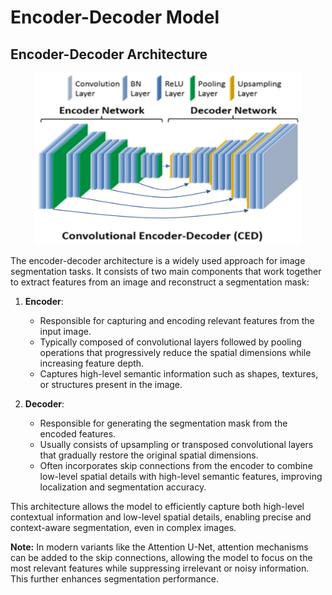 # Encoder-Decoder Model

## Encoder-Decoder Architecture

<p align="center">
  <img
    src="encoder-image2.png"
    alt="Encoder-Decoder Architecture"
    style="width:85%; max-width:1200px; height:auto; max-height:700px; object-fit:contain;"
  />
</p>

The encoder-decoder architecture is a widely used approach for image segmentation tasks. It consists of two main components that work together to extract features from an image and reconstruct a segmentation mask:

1. **Encoder**:  
   - Responsible for capturing and encoding relevant features from the input image.  
   - Typically composed of convolutional layers followed by pooling operations that progressively reduce the spatial dimensions while increasing feature depth.  
   - Captures high-level semantic information such as shapes, textures, or structures present in the image.

2. **Decoder**:  
   - Responsible for generating the segmentation mask from the encoded features.  
   - Usually consists of upsampling or transposed convolutional layers that gradually restore the original spatial dimensions.  
   - Often incorporates skip connections from the encoder to combine low-level spatial details with high-level semantic features, improving localization and segmentation accuracy.

This architecture allows the model to efficiently capture both high-level contextual information and low-level spatial details, enabling precise and context-aware segmentation, even in complex images.  

**Note:** In modern variants like the Attention U-Net, attention mechanisms can be added to the skip connections, allowing the model to focus on the most relevant features while suppressing irrelevant or noisy information. This further enhances segmentation performance.
